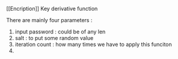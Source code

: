 [[Encription]]
Key derivative function

There are mainly four parameters :
1. input password : could be of any len
2. salt  : to put some random value
3. iteration count : how many times we have to apply this funciton
4. 